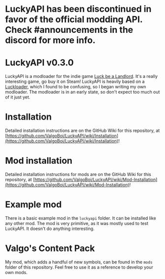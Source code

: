# LuckyAPI has been discontinued in favor of the official modding API. Check #announcements in the discord for more info.

# LuckyAPI v0.3.0

LuckyAPI is a modloader for the indie game [Luck be a Landlord](https://store.steampowered.com/app/1404850/Luck_be_a_Landlord/). It's a really interesting game, go buy it on Steam!
LuckyAPI is heavily based on a [Luckloader](https://github.com/FeldrinH/Luckloader), which I found to be confusing, so I began writing my own modloader. The modloader is in an early state, so don't expect too much out of it just yet.

# Installation
Detailed installation instructions are on the GitHub Wiki for this repository, at [https://github.com/ValgoBoi/LuckyAPI/wiki/Installation](https://github.com/ValgoBoi/LuckyAPI/wiki/Installation)!

# Mod installation
Detailed installation instructions for mods are on the GitHub Wiki for this repository, at [https://github.com/ValgoBoi/LuckyAPI/wiki/Mod-Installation](https://github.com/ValgoBoi/LuckyAPI/wiki/Mod-Installation)!

# Example mod
There is a basic example mod in the `luckyapi` folder. It can be installed like any other mod. The mod is very primitive, as it was mostly used to test LuckyAPI. It doesn't do anything interesting.

# Valgo's Content Pack
My mod, which adds a handful of new symbols, can be found in the `mods` folder of this repository. Feel free to use it as a reference to develop your own mods.
